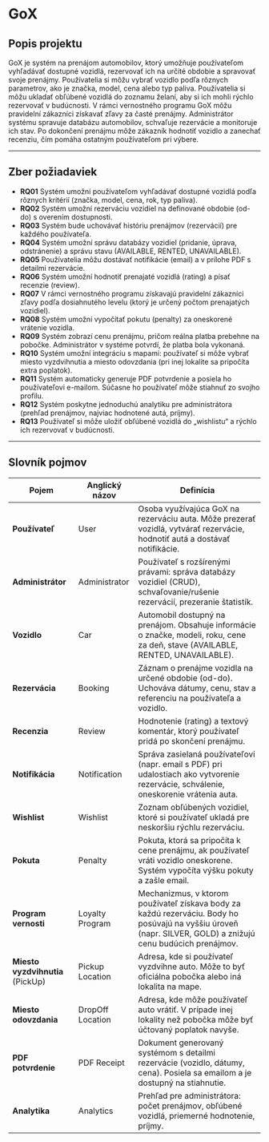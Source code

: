 # GoX 

## Popis projektu  

GoX je systém na prenájom automobilov, ktorý umožňuje používateľom vyhľadávať dostupné vozidlá, rezervovať ich na určité obdobie a spravovať svoje prenájmy. Používatelia si môžu vybrať vozidlo podľa rôznych parametrov, ako je značka, model, cena alebo typ paliva. Používatelia si môžu ukladať obľúbené vozidlá do zoznamu želaní, aby si ich mohli rýchlo rezervovať v budúcnosti. V rámci vernostného programu GoX môžu pravidelní zákazníci získavať zľavy za časté prenájmy. Administrátor systému spravuje databázu automobilov, schvaľuje rezervácie a monitoruje ich stav. Po dokončení prenájmu môže zákazník hodnotiť vozidlo a zanechať recenziu, čím pomáha ostatným používateľom pri výbere. 

---

## Zber požiadaviek

- **RQ01** Systém umožní používateľom vyhľadávať dostupné vozidlá podľa rôznych kritérií (značka, model, cena, rok, typ paliva).
- **RQ02** Systém umožní rezerváciu vozidiel na definované obdobie (od-do) s overením dostupnosti.
- **RQ03** Systém bude uchovávať históriu prenájmov (rezervácií) pre každého používateľa.
- **RQ04** Systém umožní správu databázy vozidiel (pridanie, úprava, odstránenie) a správu stavu (AVAILABLE, RENTED, UNAVAILABLE).
- **RQ05** Používatelia môžu dostávať notifikácie (email) a v prílohe PDF s detailmi rezervácie.
- **RQ06** Systém umožní hodnotiť prenajaté vozidlá (rating) a písať recenzie (review).
- **RQ07** V rámci vernostného programu získavajú pravidelní zákazníci zľavy podľa dosiahnutého levelu (ktorý je určený počtom prenajatých vozidiel).
- **RQ08** Systém umožní vypočítať pokutu (penalty) za oneskorené vrátenie vozidla.
- **RQ09** Systém zobrazí cenu prenájmu, pričom reálna platba prebehne na pobočke. Administrátor v systéme potvrdí, že platba bola vykonaná.
- **RQ10** Systém umožní integráciu s mapami: používateľ si môže vybrať miesto vyzdvihnutia a miesto odovzdania (pri inej lokalite sa pripočíta extra poplatok).
- **RQ11** Systém automaticky generuje PDF potvrdenie a posiela ho používateľovi e-mailom. Súčasne ho používateľ môže stiahnuť zo svojho profilu.
- **RQ12** Systém poskytne jednoduchú analytiku pre administrátora (prehľad prenájmov, najviac hodnotené autá, príjmy).
- **RQ13** Používateľ si môže uložiť obľúbené vozidlá do „wishlistu“ a rýchlo ich rezervovať v budúcnosti.

---

## Slovník pojmov

| **Pojem**                | **Anglický názov** | **Definícia**                                                                                                                         |
|--------------------------|--------------------|---------------------------------------------------------------------------------------------------------------------------------------|
| **Používateľ**    | User               | Osoba využívajúca GoX na rezerváciu auta. Môže prezerať vozidlá, vytvárať rezervácie, hodnotiť autá a dostávať notifikácie.            |
| **Administrátor**        | Administrator      | Používateľ s rozšírenými právami: správa databázy vozidiel (CRUD), schvaľovanie/rušenie rezervácií, prezeranie štatistík.              |
| **Vozidlo**        | Car                | Automobil dostupný na prenájom. Obsahuje informácie o značke, modeli, roku, cene za deň, stave (AVAILABLE, RENTED, UNAVAILABLE).       |
| **Rezervácia** | Booking            | Záznam o prenájme vozidla na určené obdobie (od-do). Uchováva dátumy, cenu, stav a referenciu na používateľa a vozidlo.                |
| **Recenzia**    | Review             | Hodnotenie (rating) a textový komentár, ktorý používateľ pridá po skončení prenájmu.                                                  |
| **Notifikácia**          | Notification       | Správa zasielaná používateľovi (napr. email s PDF) pri udalostiach ako vytvorenie rezervácie, schválenie, oneskorenie vrátenia auta.  |
| **Wishlist**             | Wishlist           | Zoznam obľúbených vozidiel, ktoré si používateľ ukladá pre neskoršiu rýchlu rezerváciu.                                               |
| **Pokuta**    | Penalty            | Pokuta, ktorá sa pripočíta k cene prenájmu, ak používateľ vráti vozidlo oneskorene. Systém vypočíta výšku pokuty a zašle email.        |
| **Program vernosti**     | Loyalty Program    | Mechanizmus, v ktorom používateľ získava body za každú rezerváciu. Body ho posúvajú na vyššiu úroveň (napr. SILVER, GOLD) a znižujú cenu budúcich prenájmov. |
| **Miesto vyzdvihnutia** (PickUp) | Pickup Location  | Adresa, kde si používateľ vyzdvihne auto. Môže to byť oficiálna pobočka alebo iná lokalita na mape.                                     |
| **Miesto odovzdania** | DropOff Location | Adresa, kde môže používateľ auto vrátiť. V prípade inej lokality než pobočka môže byť účtovaný poplatok navyše.                         |
| **PDF potvrdenie**       | PDF Receipt        | Dokument generovaný systémom s detailmi rezervácie (vozidlo, dátumy, cena). Posiela sa emailom a je dostupný na stiahnutie.           |
| **Analytika**            | Analytics          | Prehľad pre administrátora: počet prenájmov, obľúbené vozidlá, priemerné hodnotenie, príjmy.                                          |
